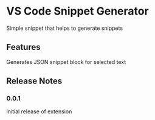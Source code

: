 # VS Code Snippet Generator

Simple snippet that helps to generate snippets

## Features

Generates JSON snippet block for selected text

## Release Notes

### 0.0.1

Initial release of extension
